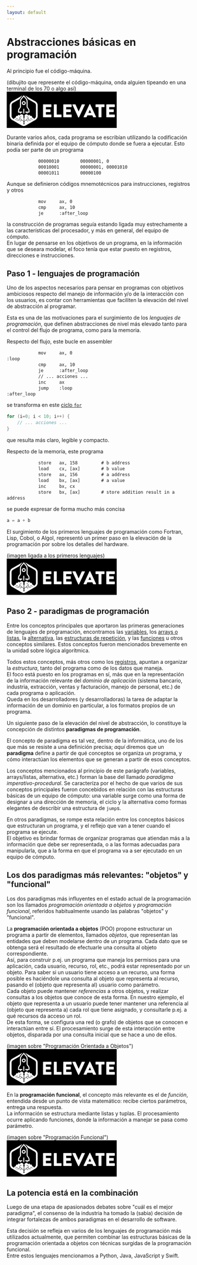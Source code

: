 ```yaml
---
layout: default
---
```


# Abstracciones básicas en programación

Al principio fue el código-máquina.

(dibujito que represente el código-máquina, onda alguien tipeando en una terminal de los 70 o algo así)  
![dibujito que represente el código-máquina](../../images/logoelevate.jpg) 

Durante varios años, cada programa se escribían utilizando la codificación binaria definida por el equipo de cómputo donde se fuera a ejecutar. Esto podía ser parte de un programa
``` 
            00000010        00000001, 0
            00010001        00000001, 00001010
            00001011        00000100
```

Aunque se definieron códigos mnemotécnicos para instrucciones, registros y otros 
``` 
            mov     ax, 0
            cmp     ax, 10
            je      :after_loop
```
la construcción de programas seguía estando ligada muy estrechamente a las características del procesador, y más en general, del equipo de cómputo.  
En lugar de pensarse en los objetivos de un programa, en la información que se deseara modelar, el foco tenía que estar puesto en registros, direcciones e instrucciones. 


## Paso 1 - lenguajes de programación 
Uno de los aspectos necesarios para pensar en programas con objetivos ambiciosos respecto del manejo de información y/o de la interacción con los usuarios, es contar con herramientas que faciliten la elevación del nivel de abstracción al programar.

Esta es una de las motivaciones para el surgimiento de los _lenguajes de programación_, que definen abstracciones de nivel más elevado tanto para el control del flujo de programa, como para la memoria. 

Respecto del flujo, este bucle en assembler
``` 
            mov     ax, 0
:loop
            cmp     ax, 10
            je      :after_loop
            // ... acciones ...
            inc     ax
            jump    :loop
:after_loop
```
se transforma en este [ciclo `for`](../../logica-algoritmica/basicos/repeticion-2)
``` c
for (i=0; i < 10; i++) {
    // ... acciones ...
}
```
que resulta más claro, legible y compacto.

Respecto de la memoria, este programa
``` 
            store   ax, 158         # b address
            load    cx, [ax]        # b value
            store   ax, 156         # a address
            load    bx, [ax]        # a value
            inc     bx, cx
            store   bx, [ax]        # store addition result in a address
``` 
se puede expresar de forma mucho más concisa
``` c
a = a + b
```

El surgimiento de los primeros lenguajes de programación como Fortran, Lisp, Cobol, o Algol, representó un primer paso en la elevación de la programación por sobre los detalles del hardware.

(imagen ligada a los primeros lenguajes)  
![imagen ligada a los primeros lenguajes](../../images/logoelevate.jpg) 


## Paso 2 - paradigmas de programación
Entre los conceptos principales que aportaron las primeras generaciones de lenguajes de programación, encontramos las [variables](../../logica-algoritmica/basicos/variables), los [arrays o listas](../../logica-algoritmica/basicos/arrays-listas), la [alternativa](../../logica-algoritmica/basicos/alternativa), las [estructuras de repetición](../../logica-algoritmica/basicos/repeticion), y las [funciones](../../logica-algoritmica/basicos/funciones) u otros conceptos similares.  Estos conceptos fueron mencionados brevemente en la unidad sobre lógica algorítmica. 

Todos estos conceptos, más otros como los [registros](https://en.wikipedia.org/wiki/Struct_(C_programming_language)), apuntan a organizar la _estructura_, tanto del programa como de los datos que maneja.  
El foco está puesto en los programas en sí, más que en la representación de la  información relevante del _dominio de aplicación_ (sistema bancario, industria, extracción, ventas y facturación, manejo de personal, etc.) de cada programa o aplicación.  
Queda en los desarrolladores (y desarrolladoras) la tarea de adaptar la información de un dominio en particular, a los formatos propios de un programa.


Un siguiente paso de la elevación del nivel de abstracción, lo constituye la concepción de distintos **paradigmas de programación**. 

El concepto de paradigma es tal vez, dentro de la informática, uno de los que más se resiste a una definición precisa; 
_aquí_ diremos que un **paradigma** define a partir de qué conceptos se organiza un programa, y cómo interactúan los elementos que se generan a partir de esos conceptos.

Los conceptos mencionados al principio de este parágrafo (variables, arrays/listas, alternativa, etc.) forman la base del llamado _paradigma imperativo-procedural_. Se caracteríza por el hecho de que varios de sus conceptos principales fueron concebidos en relación con las estructuras básicas de un equipo de cómputo: una variable surge como una forma de designar a una dirección de memoria, el ciclo y la alternativa como formas elegantes de describir una estructura de `jump`s.  

En otros paradigmas, se rompe esta relación entre los conceptos básicos que estructuran un programa, y el reflejo que van a tener cuando el programa se ejecute.  
El objetivo es brindar formas de organizar programas que atiendan más a la información que debe ser representada, o a las formas adecuadas para manipularla, que a la forma en que el programa va a ser ejecutado en un equipo de cómputo.


## Los dos paradigmas más relevantes: "objetos" y "funcional"
Los dos paradigmas más influyentes en el estado actual de la programación son los llamados _programación orientada a objetos_ y _programación funcional_, referidos habitualmente usando las palabras "objetos" y "funcional".

La **programación orientada a objetos** (POO) propone estructurar un programa a partir de elementos, llamados _objetos_, que representan las entidades que deben modelarse dentro de un programa.
Cada dato que se obtenga será el resultado de efectuarle una consulta al objeto correspondiente.  
Así, para construir p.ej. un programa que maneja los permisos para una aplicación, cada usuario, recurso, rol, etc., podrá estar representado por un objeto.
Para saber si un usuario tiene acceso a un recurso, una forma posible es haciéndole una consulta al objeto que representa al recurso, pasando el (objeto que representa al) usuario como parámetro.  
Cada objeto puede mantener _referencias_ a otros objetos, y realizar consultas a los objetos que conoce de esta forma. En nuestro ejemplo, el objeto que representa a un usuario puede tener  mantener una referencia al (objeto que representa a) cada rol que tiene asignado, y consultarle p.ej. a qué recursos da acceso un rol.  
De esta forma, se configura una red (o grafo) de objetos que se conocen e interactúan entre sí. 
El procesamiento surge de esta interacción entre objetos, disparada por una consulta inicial que se hace a uno de ellos.  

(imagen sobre "Programación Orientada a Objetos")  
![imagen sobre "Programación Orientada a Objetos"](../../images/logoelevate.jpg) 

En la **programación funcional**, el concepto más relevante es el de _función_, entendida desde un punto de vista matemático: recibe ciertos parámetros, entrega una respuesta.  
La información se estructura mediante listas y tuplas. El procesamiento ocurre aplicando funciones, donde la información a manejar se pasa como parámetro.  

(imagen sobre "Programación Funcional")  
![imagen sobre "Programación Funcional"](../../images/logoelevate.jpg) 


## La potencia está en la combinación
Luego de una etapa de apasionados debates sobre "cuál es el mejor paradigma", el consenso de la industria ha tomado la (sabia) decisión de integrar fortalezas de ambos paradigmas en el desarrollo de software.

Esta decisión se refleja en varios de los lenguajes de programación más utilizados actualmente, que permiten combinar las estructuras básicas de la programación orientada a objetos con técnicas surgidas de la programación funcional.  
Entre estos lenguajes mencionamos a Python, Java, JavaScript y Swift.


